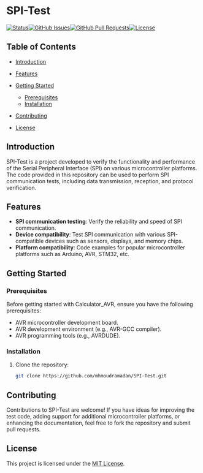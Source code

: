 
# SPI-Test

[![Status](https://img.shields.io/badge/status-active-success.svg)](https://github.com/mhmoudramadan/AVR-Applications)[![GitHub Issues](https://img.shields.io/github/issues/mhmoudramadan/AVR-Applications.svg)](https://github.com/mhmoudramadan/AVR-Applications/issues)[![GitHub Pull Requests](https://img.shields.io/github/issues-pr/mhmoudramadan/AVR-Applications.svg)](https://github.com/mhmoudramadan/AVR-Applications/pulls)[![License](https://img.shields.io/badge/license-MIT-blue.svg)](https://github.com/mhmoudramadan/AVR-Applications/blob/master/LICENSE.md)

## Table of Contents

* [Introduction](#introduction)
* [Features](#features)
* [Getting Started](#getting-started)

  * [Prerequisites](#prerequisites)
  * [Installation](#installation)
* [Contributing](#contributing)
* [License](#license)

## Introduction

SPI-Test is a project developed to verify the functionality and performance of the Serial Peripheral Interface (SPI) on various microcontroller platforms. The code provided in this repository can be used to perform SPI communication tests, including data transmission, reception, and protocol verification.

## Features

- **SPI communication testing**: Verify the reliability and speed of SPI communication.
- **Device compatibility**: Test SPI communication with various SPI-compatible devices such as sensors, displays, and memory chips.
- **Platform compatibility**: Code examples for popular microcontroller platforms such as Arduino, AVR, STM32, etc.

## Getting Started

### Prerequisites

Before getting started with Calculator_AVR, ensure you have the following prerequisites:

* AVR microcontroller development board.
* AVR development environment (e.g., AVR-GCC compiler).
* AVR programming tools (e.g., AVRDUDE).

### Installation

1. Clone the repository:
   ```bash
   git clone https://github.com/mhmoudramadan/SPI-Test.git
   ```


## Contributing

Contributions to SPI-Test are welcome! If you have ideas for improving the test code, adding support for additional microcontroller platforms, or enhancing the documentation, feel free to fork the repository and submit pull requests.

## License

This project is licensed under the [MIT License](LICENSE).
